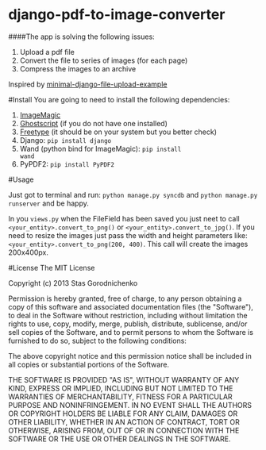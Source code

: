 django-pdf-to-image-converter
=============================

####The app is solving the following issues:

1. Upload a pdf file
2. Convert the file to series of images (for each page)
3. Compress the images to an archive

Inspired by [minimal-django-file-upload-example](https://github.com/doph/minimal-django-file-upload-example)

#Install
You are going to need to install the following dependencies:

1. [ImageMagic](http://www.imagemagick.org/script/index.php)
2. [Ghostscript](http://www.ghostscript.com) (if you do not have one installed)
3. [Freetype](http://www.freetype.org) (it should be on your system but you better check)
4. Django: <code>pip install django</code>
5. Wand (python bind for ImageMagic): <code>pip install wand</code>
6. PyPDF2: <code>pip install PyPDF2</code>

#Usage

Just got to terminal and run:
<code>python manage.py syncdb</code>
and
<code>python manage.py runserver</code> and be happy.

In you <code>views.py</code> when the FileField has been saved you just neet to call <code><your_entity>.convert_to_png()</code> or <code><your_entity>.convert_to_jpg()</code>. If you need to resize the images just pass the width and height parameters like: <code><your_entity>.convert_to_png(200, 400)</code>. This call will create the images 200x400px.

#License
The MIT License

Copyright (c) 2013 Stas Gorodnichenko

Permission is hereby granted, free of charge, to any person obtaining a copy of this software and associated documentation files (the "Software"), to deal in the Software without restriction, including without limitation the rights to use, copy, modify, merge, publish, distribute, sublicense, and/or sell copies of the Software, and to permit persons to whom the Software is furnished to do so, subject to the following conditions:

The above copyright notice and this permission notice shall be included in all copies or substantial portions of the Software.

THE SOFTWARE IS PROVIDED "AS IS", WITHOUT WARRANTY OF ANY KIND, EXPRESS OR IMPLIED, INCLUDING BUT NOT LIMITED TO THE WARRANTIES OF MERCHANTABILITY, FITNESS FOR A PARTICULAR PURPOSE AND NONINFRINGEMENT. IN NO EVENT SHALL THE AUTHORS OR COPYRIGHT HOLDERS BE LIABLE FOR ANY CLAIM, DAMAGES OR OTHER LIABILITY, WHETHER IN AN ACTION OF CONTRACT, TORT OR OTHERWISE, ARISING FROM, OUT OF OR IN CONNECTION WITH THE SOFTWARE OR THE USE OR OTHER DEALINGS IN THE SOFTWARE.
